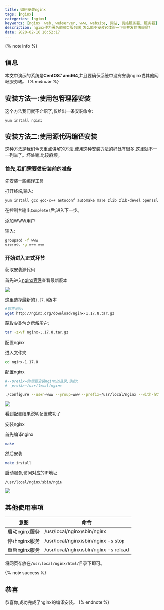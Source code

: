 ```yaml
---
title: 如何安装nginx
tags: [nginx]
categories: [nginx]
keywords: [nginx, web, webserver, www, website, 网站, 网站服务器, 服务器]
description: nginx作为著名的网页服务端,怎么能不安装它体验一下高并发的快感呢?
date: 2020-02-16 16:52:17
---
```

{% note info %}
## 信息
本文中演示的系统是**CentOS7 amd64**,并且要确保系统中没有安装nginx或其他网站服务端。
{% endnote %}

## 安装方法一:使用包管理器安装
这个方法我们就不介绍了,仅给出一条安装命令:
```
yum install nginx
```

## 安装方法二:使用源代码编译安装
这种方法是我们今天重点讲解的方法,使用这种安装方法的好处有很多,这里就不一一列举了。坏处嘛,比较麻烦。

### 首先,我们需要做安装前的准备
先安装一些编译工具

打开终端,输入:

```bash
yum install gcc gcc-c++ autoconf automake make zlib zlib-devel openssl openssl-devel pcre pcre-devel
```

在控制台输出`Complete!`后,进入下一步。

添加WWW用户

输入:

```bash
groupadd -f www
useradd -g www www
```

### 开始进入正式环节
获取安装源代码

首先进入[nginx官网](http://nginx.org/en/download.html)查看最新版本

![](https://assets.bmyjacks.cn/img/20200309175844.png?x-oss-process=style/style)

这里选择最新的`1.17.8`版本

```bash
#官方地址:
wget http://nginx.org/download/nginx-1.17.8.tar.gz
```

获取安装包之后解压它:

```bash
tar -zxvf nginx-1.17.8.tar.gz
```

配置nginx

进入文件夹

```bash
cd nginx-1.17.8
```

配置nginx

```bash
#--prefix=你想要安装nginx的目录,例如:
#--prefix=/usr/local/nginx

./configure --user=www --group=www --prefix=/usr/local/nginx --with-http_stub_status_module --with-http_ssl_module --with-stream --with-http_gzip_static_module --with-http_sub_module
```

![](https://assets.bmyjacks.cn/img/20200309175912.png?x-oss-process=style/style)

看到配置结果说明配置成功了

安装nginx

首先编译nginx

```bash
make
```

然后安装

```bash
make install

```

启动服务,访问对应的IP地址

```bash
/usr/local/nginx/sbin/ngin
```

![](https://assets.bmyjacks.cn/img/20200309175943.png?x-oss-process=style/style)

## 其他使用事项

| 意图 | 命令 |
| ------------- | ------------------------------------- |
| 启动nginx服务 | /usr/local/nginx/sbin/nginx            |
| 停止nginx服务 | /usr/local/nginx/sbin/nginx -s stop    |
| 重启nginx服务 |  /usr/local/nginx/sbin/nginx -s reload |

将网页存放在`/usr/local/nginx/html/`目录下即可。

{% note success %}
## 恭喜
恭喜你,成功完成了nginx的编译安装。
{% endnote %}
